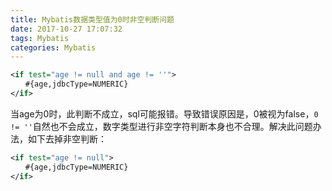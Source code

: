 ```yaml
---
title: Mybatis数据类型值为0时非空判断问题
date: 2017-10-27 17:07:32
tags: Mybatis
categories: Mybatis
---
```

``` xml
<if test="age != null and age != ''">
　　#{age,jdbcType=NUMERIC}
</if>
```
<!--more-->
当age为0时，此判断不成立，sql可能报错。导致错误原因是，0被视为false，`0 != ''`自然也不会成立，数字类型进行非空字符判断本身也不合理。解决此问题办法，如下去掉非空判断：
``` xml
<if test="age != null">
　　#{age,jdbcType=NUMERIC}
</if>
```